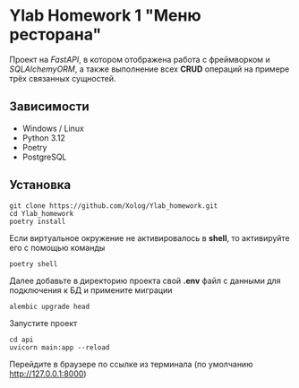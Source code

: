 # Ylab Homework 1 "Меню ресторана"

Проект на _FastAPI_, в котором отображена работа с фреймворком и _SQLAlchemyORM_, а также выполнение всех **CRUD** операций 
на примере трёх связанных сущностей.

## Зависимости
* Windows / Linux
* Python 3.12
* Poetry
* PostgreSQL

## Установка
```
git clone https://github.com/Xolog/Ylab_homework.git
cd Ylab_homework  
poetry install  
```
Если виртуальное окружение не активировалось в **shell**, то активируйте его с помощью команды
```
poetry shell
```

Далее добавьте в директорию проекта свой **.env** файл с данными для подключения к БД и примените миграции
```
alembic upgrade head 
```
Запустите проект
```
cd api
uvicorn main:app --reload  
```
Перейдите в браузере по ссылке из терминала (по умолчанию http://127.0.0.1:8000)
